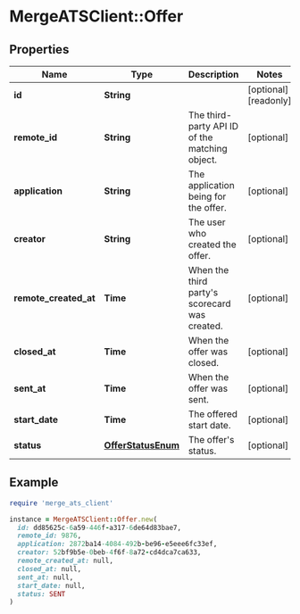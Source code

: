 # MergeATSClient::Offer

## Properties

| Name | Type | Description | Notes |
| ---- | ---- | ----------- | ----- |
| **id** | **String** |  | [optional][readonly] |
| **remote_id** | **String** | The third-party API ID of the matching object. | [optional] |
| **application** | **String** | The application being for the offer. | [optional] |
| **creator** | **String** | The user who created the offer. | [optional] |
| **remote_created_at** | **Time** | When the third party&#39;s scorecard was created. | [optional] |
| **closed_at** | **Time** | When the offer was closed. | [optional] |
| **sent_at** | **Time** | When the offer was sent. | [optional] |
| **start_date** | **Time** | The offered start date. | [optional] |
| **status** | [**OfferStatusEnum**](OfferStatusEnum.md) | The offer&#39;s status. | [optional] |

## Example

```ruby
require 'merge_ats_client'

instance = MergeATSClient::Offer.new(
  id: dd85625c-6a59-446f-a317-6de64d83bae7,
  remote_id: 9876,
  application: 2872ba14-4084-492b-be96-e5eee6fc33ef,
  creator: 52bf9b5e-0beb-4f6f-8a72-cd4dca7ca633,
  remote_created_at: null,
  closed_at: null,
  sent_at: null,
  start_date: null,
  status: SENT
)
```

